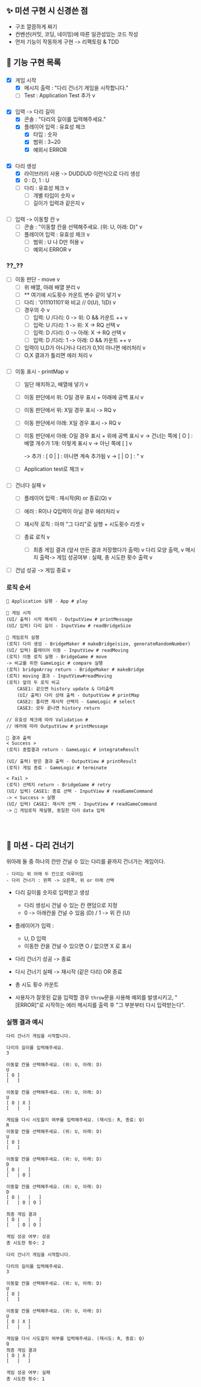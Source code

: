 ## ✨ 미션 구현 시 신경쓴 점

- 구조 깔끔하게 짜기
- 컨벤션(커밋, 코딩, 네이밍)에 따른 일관성있는 코드 작성
- 먼저 기능이 작동하게 구현 -> 리팩토링 & TDD
  <br/>

## 🌉 기능 구현 목록

###

- [x] 게임 시작
  - [x] 메시지 출력 : "다리 건너기 게임을 시작합니다."
  - [ ] Test : Application Test 추가 v

###
- [x] 입력 -> 다리 길이
  - [x] 콘솔 : "다리의 길이를 입력해주세요."
  - [x] 플레이어 입력 : 유효성 체크
    - [x] 타입 : 숫자
    - [x] 범위 : 3~20
    - [x] 예외시 ERROR

###
- [x] 다리 생성
  - [x] 라이브러리 사용 -> DUDDUD 이런식으로 다리 생성
  - [x] 0 : D, 1 : U
  - [ ] 다리 : 유효성 체크 v
    - [ ] 개별 타입이 숫자 v
    - [ ] 길이가 입력과 같은지 v

###

- [ ] 입력 -> 이동할 칸 v
  - [ ] 콘솔 : "이동할 칸을 선택해주세요. (위: U, 아래: D)" v
  - [ ] 플레이어 입력 : 유효성 체크 v
    - [ ] 범위 : U 나 D만 허용 v
    - [ ] 예외시 ERROR v

### ??\_??

- [ ] 이동 판단 - move v
  - [ ] 위 배열, 아래 배열 분리 v
  - [ ] \*\* 여기에 시도횟수 카운트 변수 같이 넣기 v
  - [ ] 다리 : '011101101'와 비교 // 0(U), 1(D) v
  - [ ] 경우의 수 v
    - [ ] 입력: U /다리: 0 -> 위: O && 카운트 ++ v
    - [ ] 입력: U /다리: 1 -> 위: X -> RQ 선택 v
    - [ ] 입력: D /다리: 0 -> 아래: X -> RQ 선택 v
    - [ ] 입력: D /다리: 1 -> 아래: O && 카운트 ++ v
  - [ ] 입력이 U,D가 아니거나 다리가 0,1이 아니면 에러처리 v
  - [ ] O,X 결과가 틀리면 에러 처리 v

###

- [ ] 이동 표시 - printMap v

  - [ ] 일단 매치하고, 배열에 넣기 v
  - [ ] 이동 판단에서 위: O일 경우 표시 + 아래에 공백 표시 v
  - [ ] 이동 판단에서 위: X일 경우 표시 -> RQ v
  - [ ] 이동 판단에서 아래: X일 경우 표시 -> RQ v
  - [ ] 이동 판단에서 아래: O일 경우 표시 + 위에 공백 표시 v
        -> 건너는 쪽에 [ O ] : 배열 개수가 1개: 이렇게 표시 v
        -> 아닌 쪽에 [ ] v

    -> 추가 : [ 0 | ] : 아니면 계속 추가됨 v
    -> [ | O ] : " v

  - [ ] Application test로 체크 v

###

- [ ] 건너다 실패 v

  - [ ] 플레이어 입력 : 재시작(R) or 종료(Q) v
  - [ ] 에러 : R이나 Q입력이 아닐 경우 에러처리 v

  - [ ] 재시작 로직 : 아까 "그 다리"로 실행 + 시도횟수 리셋 v
  - [ ] 종료 로직 v
    - [ ] 최종 게임 결과 (앞서 만든 결과 저장했다가 출력) v
          다리 모양 출력, v
          메시지 출력-> 게임 성공여부 : 실패, 총 시도한 횟수 출력 v

- [ ] 건넘 성공 -> 게임 종료 v

###

### 로직 순서

```
📍 Application 실행 - App # play
```

```
📍 게임 시작
(UI/ 출력) 시작 메세지 - OutputView # printMessage
(UI/ 입력) 다리 길이 - InputView # readBridgeSize
```

```
📍 게임로직 실행
(로직) 다리 생성 - BridgeMaker # makeBridge(size, generateRandomNumber)
(UI/ 입력) 플레이어 이동 - InputView # readMoving
(로직) 이동 로직 실행 - BridgeGame # move
-> 비교를 위한 GameLogic # compare 실행
(로직) bridgeArray return - BridgeMaker # makeBridge
(로직) moving 결과 - InputView#readMoving
(로직) 앞의 두 로직 비교
    CASE1: 같으면 history update & 다리출력 
    (UI/ 출력) 다리 상태 출력 - OutputView # printMap
    CASE2: 틀리면 재시작 선택지 - GameLogic # select
    CASE3: 모두 끝나면 history return

// 유효성 체크에 따라 Validation # 
// 에러에 따라 OutputView # printMessage
```

```
📍 결과 출력
< Success >
(로직) 종합결과 return - GameLogic # integrateResult

(UI/ 출력) 받은 결과 출력 - OutputView # printResult
(로직) 게임 종료 - GameLogic # terminate

< Fail >
(로직) 선택지 return - BridgeGame # retry
(UI/ 입력) CASE1: 종료 선택 - InputView # readGameCommand
-> < Success > 실행
(UI/ 입력) CASE2: 재시작 선택 - InputView # readGameCommand
-> 📍 게임로직 재실행, 동일한 다리 data 입력
```

###

<br/>

## 🚀 미션 - 다리 건너기

위아래 둘 중 하나의 칸만 건널 수 있는 다리를 끝까지 건너가는 게임이다.

```
- 다리는 위 아래 두 칸으로 이루어짐
- 다리 건너기 : 왼쪽 -> 오른쪽, 위 or 아래 선택
```

- 다리 길이를 숫자로 입력받고 생성

  - 다리 생성시 건널 수 있는 칸 랜덤으로 지정
  - 0 -> 아래칸을 건널 수 있음 (D) / 1 -> 위 칸 (U)

- 플레이어가 입력 :

  - U, D 입력
  - 이동한 칸을 건널 수 있으면 O / 없으면 X 로 표시

- 다리 건너기 성공 -> 종료
- 다시 건너기 실패 -> 재시작 (같은 다리) OR 종료
- 총 시도 횟수 카운트

- 사용자가 잘못된 값을 입력할 경우 `throw`문을 사용해 예외를 발생시키고, "[ERROR]"로 시작하는 에러 메시지를 출력 후 "그 부분부터 다시 입력받는다".
  <br/>

### 실행 결과 예시

```
다리 건너기 게임을 시작합니다.

다리의 길이를 입력해주세요.
3

이동할 칸을 선택해주세요. (위: U, 아래: D)
U
[ O ]
[   ]

이동할 칸을 선택해주세요. (위: U, 아래: D)
U
[ O | X ]
[   |   ]

게임을 다시 시도할지 여부를 입력해주세요. (재시도: R, 종료: Q)
R
이동할 칸을 선택해주세요. (위: U, 아래: D)
U
[ O ]
[   ]

이동할 칸을 선택해주세요. (위: U, 아래: D)
D
[ O |   ]
[   | O ]

이동할 칸을 선택해주세요. (위: U, 아래: D)
D
[ O |   |   ]
[   | O | O ]

최종 게임 결과
[ O |   |   ]
[   | O | O ]

게임 성공 여부: 성공
총 시도한 횟수: 2
```

```
다리 건너기 게임을 시작합니다.

다리의 길이를 입력해주세요.
3

이동할 칸을 선택해주세요. (위: U, 아래: D)
U
[ O ]
[   ]

이동할 칸을 선택해주세요. (위: U, 아래: D)
U
[ O | X ]
[   |   ]

게임을 다시 시도할지 여부를 입력해주세요. (재시도: R, 종료: Q)
Q
최종 게임 결과
[ O | X ]
[   |   ]

게임 성공 여부: 실패
총 시도한 횟수: 1
```
